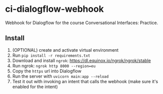# ci-dialogflow-webhook
Webhook for Dialogflow for the course Conversational Interfaces: Practice.

## Install
1. (OPTIONAL) create and activate virtual environment
2. Run `pip install -r requirements.txt`
3. Download and install `ngrok`: https://dl.equinox.io/ngrok/ngrok/stable
4. Run ngrok: `ngrok http 8000 --region=eu`
5. Copy the `https` url into Dialogflow
6. Run the server with `uvicorn main:app --reload`
7. Test it out with invoking an intent that calls the webhook (make sure it's enabled for the intent)
